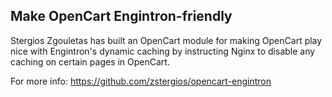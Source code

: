 ## Make OpenCart Engintron-friendly

Stergios Zgouletas has built an OpenCart module for making OpenCart play nice with Engintron's dynamic caching by instructing Nginx to disable any caching on certain pages in OpenCart.

For more info: https://github.com/zstergios/opencart-engintron
